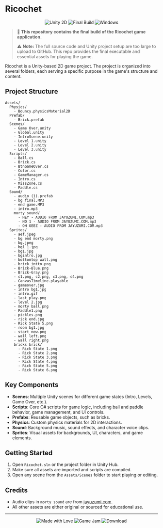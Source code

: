 # Ricochet

<p align="center">
  <img src="https://img.shields.io/badge/Unity-2D-blue?logo=unity" alt="Unity 2D" />
  <img src="https://img.shields.io/badge/Status-Final%20Build-brightgreen" alt="Final Build" />
  <img src="https://img.shields.io/badge/Platform-Windows-lightgrey?logo=windows" alt="Windows" />
</p>

> 🚀 **This repository contains the final build of the Ricochet game application.**
>
> ⚠️ **Note:** The full source code and Unity project setup are too large to upload to GitHub. This repo provides the final executable and essential assets for playing the game.

Ricochet is a Unity-based 2D game project. The project is organized into several folders, each serving a specific purpose in the game's structure and content.

## Project Structure

```
Assets/
  Physics/
    - Bouncy.physicsMaterial2D
  Prefab/
    - Brick.prefab
  Scenes/
    - Game Over.unity
    - Global.unity
    - IntroScene.unity
    - Level 1.unity
    - Level 2.unity
    - Level 3.unity
  Scripts/
    - Ball.cs
    - Brick.cs
    - BtnGameOver.cs
    - Color.cs
    - GameManager.cs
    - Intro.cs
    - MissZone.cs
    - Paddle.cs
  Sound/
    - audio (1).prefab
    - bg final.MP3
    - end game.MP3
    - intro.mp3
    morty sound/
      - HEY - AUDIO FROM JAYUZUMI.COM.mp3
      - NO 1 - AUDIO FROM JAYUZUMI.COM.mp3
      - OH GEEZ - AUDIO FROM JAYUZUMI.COM.mp3
  Sprites/
    - aef.jpeg
    - bg end morty.png
    - bg.jpeg
    - bg1 1.jpg
    - bg1.jpg
    - bgintro.jpg
    - bottomtop wall.png
    - brick intto.png
    - Brick-Blue.png
    - Brick-Gray.png
    - c1.png, c2.png, c3.png, c4.png
    - CanvasTimeline.playable
    - gameover.jpg
    - intro bg1.jpg
    - intro.gif
    - last play.png
    - level 2.jpg
    - morty ball.png
    - Paddle1.png
    - pickles.png
    - rick end.jpg
    - Rick State 5.png
    - room bg1.jpg
    - start now.png
    - wall left.png
    - wall right.png
    bricks brick/
      - Rick State 1.png
      - Rick State 2.png
      - Rick State 3.png
      - Rick State 4.png
      - Rick State 5.png
      - Rick State 6.png
```

## Key Components

- **Scenes**: Multiple Unity scenes for different game states (Intro, Levels, Game Over, etc.).
- **Scripts**: Core C# scripts for game logic, including ball and paddle behavior, game management, and UI controls.
- **Prefabs**: Reusable game objects, such as bricks.
- **Physics**: Custom physics materials for 2D interactions.
- **Sound**: Background music, sound effects, and character voice clips.
- **Sprites**: Visual assets for backgrounds, UI, characters, and game elements.

## Getting Started

1. Open `Ricochet.sln` or the project folder in Unity Hub.
2. Make sure all assets are imported and scripts are compiled.
3. Open any scene from the `Assets/Scenes` folder to start playing or editing.

## Credits

- Audio clips in `morty sound` are from [jayuzumi.com](https://jayuzumi.com).
- All other assets are either original or sourced for educational use.

---

<p align="center">
  <img src="https://img.shields.io/badge/Made%20with-Love-red" alt="Made with Love" />
  <img src="https://img.shields.io/badge/Game%20Jam-Project-orange" alt="Game Jam" />
  <img src="https://img.shields.io/badge/Play%20Now-Download-blue" alt="Download" />
</p>
